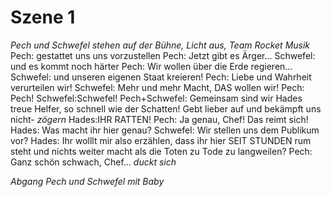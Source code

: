 # Szene 1
*Pech und Schwefel stehen auf der Bühne, Licht aus, Team Rocket Musik*
Pech: gestattet uns uns vorzustellen
Pech: Jetzt gibt es Ärger...
Schwefel: und es kommt noch härter
Pech: Wir wollen über die Erde regieren...
Schwefel: und unseren eigenen Staat kreieren!
Pech: Liebe und Wahrheit verurteilen wir!
Schwefel: Mehr und mehr Macht, DAS wollen wir!
Pech: Pech!
Schwefel:Schwefel!
Pech+Schwefel: Gemeinsam sind wir Hades treue Helfer, so schnell wie der Schatten! Gebt lieber auf und bekämpft uns nicht- *zögern*
Hades:IHR RATTEN!
Pech: Ja genau, Chef! Das reimt sich!
Hades: Was macht ihr hier genau? 
Schwefel: Wir stellen uns dem Publikum vor?
Hades: Ihr wolllt mir also erzählen, dass ihr hier SEIT STUNDEN rum steht und nichts weiter macht als die Toten zu Tode zu langweilen?
Pech: Ganz schön schwach, Chef... *duckt sich*





*Abgang Pech und Schwefel mit Baby*
